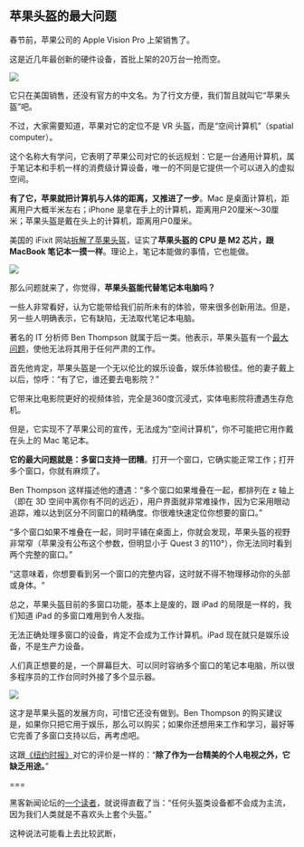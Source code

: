 ## 苹果头盔的最大问题

春节前，苹果公司的 Apple Vision Pro 上架销售了。

这是近几年最创新的硬件设备，首批上架的20万台一抢而空。

![](https://cdn.beekka.com/blogimg/asset/202402/bg2024021801.webp)

它只在美国销售，还没有官方的中文名。为了行文方便，我们暂且就叫它“苹果头盔”吧。

不过，大家需要知道，苹果对它的定位不是 VR 头盔，而是“空间计算机”（spatial computer）。

这个名称大有学问，它表明了苹果公司对它的长远规划：它是一台通用计算机，属于笔记本和手机一样的消费级计算设备，唯一的不同是它提供一个可以进入的虚拟空间。

**有了它，苹果就把计算机与人体的距离，又推进了一步**。Mac 是桌面计算机，距离用户大概半米左右；iPhone 是拿在手上的计算机，距离用户20厘米～30厘米；苹果头盔是戴在头上的计算机，距离用户0厘米。 

美国的 iFixit 网站[拆解了苹果头盔](https://zh.ifixit.com/News/90137/vision-pro-teardown-why-those-fake-eyes-look-so-weird)，证实了**苹果头盔的 CPU 是 M2 芯片，跟 MacBook 笔记本一摸一样**。理论上，笔记本能做的事情，它也能做。

![](https://cdn.beekka.com/blogimg/asset/202402/bg2024021802.webp)

那么问题就来了，你觉得，**苹果头盔能代替笔记本电脑吗？**

一些人非常看好，认为它能带给我们前所未有的体验，带来很多创新用法。但是，另一些人明确表示，它有缺陷，无法取代笔记本电脑。

著名的 IT 分析师 Ben Thompson 就属于后一类。他表示，苹果头盔有一个[最大问题](https://stratechery.com/2024/the-apple-vision-pro/)，使他无法将其用于任何严肃的工作。

首先他肯定，苹果头盔是一个无以伦比的娱乐设备，娱乐体验极佳。他的妻子戴上以后，惊呼：“有了它，谁还要去电影院？”

它带来比电影院更好的视频体验，完全是360度沉浸式，实体电影院将遭遇生存危机。

但是，它实现不了苹果公司的宣传，无法成为“空间计算机”，你不可能把它用作戴在头上的 Mac 笔记本。

**它的最大问题就是：多窗口支持一团糟**。打开一个窗口，它确实能正常工作；打开多个窗口，你就有麻烦了。

Ben Thompson 这样描述他的遭遇：“多个窗口如果堆叠在一起，都排列在 z 轴上（即在 3D 空间中离你有不同的远近），用户界面就非常难操作，因为它采用眼动追踪，难以达到区分不同窗口的精确度。你很难快速定位你想要的窗口。”

“多个窗口如果不堆叠在一起，同时平铺在桌面上，你就会发现，苹果头盔的视野非常窄（苹果没有公布这个参数，但明显小于 Quest 3 的110°），你无法同时看到两个完整的窗口。”

“这意味着，你想要看到另一个窗口的完整内容，这时就不得不物理移动你的头部或身体。“

总之，苹果头盔目前的多窗口功能，基本上是废的，跟 iPad 的局限是一样的，我们知道 iPad 的多窗口难用到令人发指。

无法正确处理多窗口的设备，肯定不会成为工作计算机。iPad 现在就只是娱乐设备，不是生产力设备。

人们真正想要的是，一个屏幕巨大、可以同时容纳多个窗口的笔记本电脑，所以很多程序员的工作台同时外接了多个显示器。

![](https://cdn.beekka.com/blogimg/asset/202402/bg2024021803.webp)

这才是苹果头盔的发展方向，可惜它还没有做到。Ben Thompson 的购买建议是，如果你只把它用于娱乐，那么可以购买；如果你还想用来工作和学习，最好等它完善了多窗口支持以后，再考虑吧。

这跟[《纽约时报》](https://www.nytimes.com/2024/02/07/technology/personaltech/apple-vision-pro-review.html)对它的评价是一样的：“**除了作为一台精美的个人电视之外，它缺乏用途。**”

===

黑客新闻论坛的[一个读者](https://news.ycombinator.com/item?id=39271147)，就说得直截了当：“任何头盔类设备都不会成为主流，因为我们人类就是不喜欢头上套个头盔。”

这种说法可能看上去比较武断，